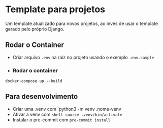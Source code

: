 # Template para projetos
Um template atualizado para novos projetos, ao invés de usar o template gerado pelo próprio Django.

## Rodar o Container
- Criar arquivo `.env` na raiz no projeto usando o exemplo `.env.sample`

- ### Rodar o container
```docker-compose up --build```

## Para desenvolvimento
- Criar uma .venv com `python3 -m venv .nome-venv
- Ativar a venv com 
```shell source .venv/bin/activate```
- Instalar o pre-commit com `pre-commit install`
